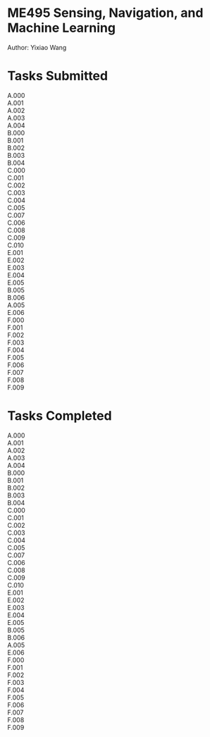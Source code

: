 # ME495 Sensing, Navigation, and Machine Learning
Author: Yixiao Wang
# Tasks Submitted
A.000  
A.001  
A.002  
A.003  
A.004  
B.000  
B.001  
B.002  
B.003  
B.004  
C.000  
C.001  
C.002  
C.003  
C.004  
C.005  
C.007  
C.006  
C.008  
C.009  
C.010  
E.001  
E.002  
E.003  
E.004  
E.005  
B.005  
B.006  
A.005  
E.006  
F.000  
F.001  
F.002  
F.003  
F.004  
F.005  
F.006  
F.007  
F.008  
F.009
# Tasks Completed
A.000  
A.001  
A.002  
A.003  
A.004  
B.000  
B.001  
B.002  
B.003  
B.004  
C.000  
C.001  
C.002  
C.003  
C.004  
C.005  
C.007  
C.006  
C.008  
C.009  
C.010  
E.001  
E.002  
E.003  
E.004  
E.005  
B.005  
B.006  
A.005  
E.006  
F.000  
F.001  
F.002  
F.003  
F.004  
F.005  
F.006  
F.007  
F.008  
F.009
